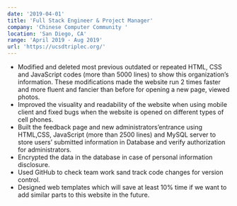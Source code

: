 ```yaml
---
date: '2019-04-01'
title: 'Full Stack Engineer & Project Manager'
company: 'Chinese Computer Community '
location: 'San Diego, CA'
range: 'April 2019 - Aug 2019'
url: 'https://ucsdtriplec.org/'
---
```


- Modified and deleted most previous outdated or repeated HTML, CSS and JavaScript codes (more than 5000 lines) to show this organization’s information. These modifications made the website run 2 times faster and more fluent and fancier than before for opening a new page, viewed photos.
- Improved the visuality and readability of the website when using mobile client and fixed bugs when the website is opened on different types of cell phones.
- Built the feedback page and new administrators’entrance using HTML,CSS, JavaScript (more than 2500 lines) and MySQL server to store users’ submitted information in Database and verify authorization for administrators.
- Encrypted the data in the database in case of personal information disclosure.
- Used GitHub to check team work sand track code changes for version control.
- Designed web templates which will save at least 10% time if we want to add similar parts to this website in the future.